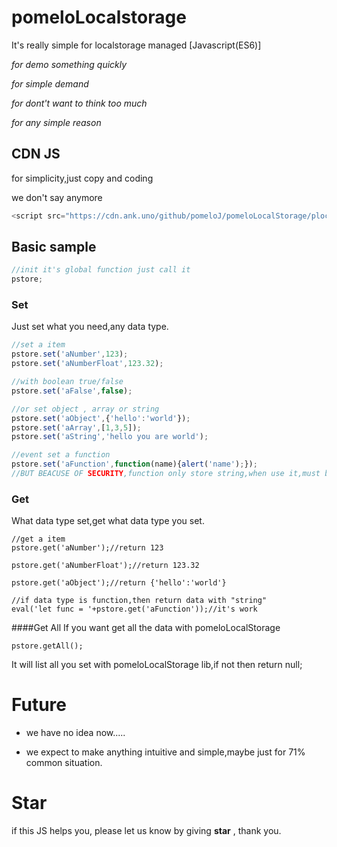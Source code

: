 # pomeloLocalstorage
 It's really simple for localstorage managed [Javascript(ES6)]

*for demo something quickly*

*for simple demand*

*for dont't want to think too much*

*for any simple reason*

## CDN JS
for simplicity,just copy and coding

we don't say anymore
```javascript
<script src="https://cdn.ank.uno/github/pomeloJ/pomeloLocalStorage/plocalstorage.js"></script>
```

## Basic sample

```javascript
//init it's global function just call it
pstore;
```
### Set
Just set what you need,any data type.
```javascript
//set a item
pstore.set('aNumber',123);
pstore.set('aNumberFloat',123.32);

//with boolean true/false
pstore.set('aFalse',false);

//or set object , array or string
pstore.set('aObject',{'hello':'world'});
pstore.set('aArray',[1,3,5]);
pstore.set('aString','hello you are world');

//event set a function
pstore.set('aFunction',function(name){alert('name');});
//BUT BEACUSE OF SECURITY,function only store string,when use it,must be using "eval" yourself
```
### Get
What data type set,get what data type you set.  
```javascirpt
//get a item
pstore.get('aNumber');//return 123

pstore.get('aNumberFloat');//return 123.32

pstore.get('aObject');//return {'hello':'world'}

//if data type is function,then return data with "string"  
eval('let func = '+pstore.get('aFunction'));//it's work
```
####Get All
If you want get all the data with pomeloLocalStorage
```javscript
pstore.getAll();
```
It will list all you set with pomeloLocalStorage lib,if not then return null;


# Future
* we have no idea now.....

* we expect to make anything intuitive and simple,maybe just for 71% common situation.

# Star
if this JS helps you, please let us know by giving **star** , thank you.
